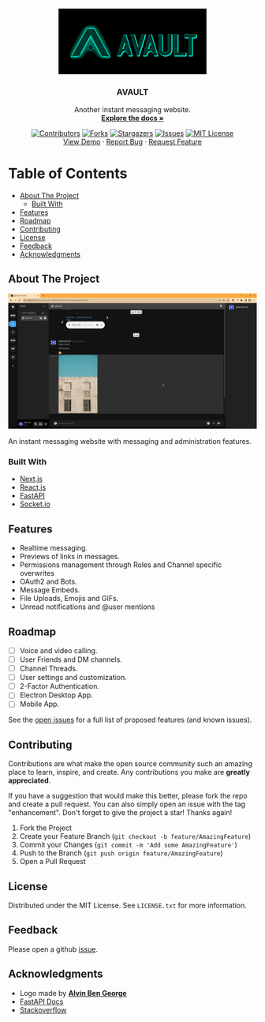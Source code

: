 





<!-- PROJECT LOGO -->
<br />
<div align="center">
  <a href="https://github.com/agnirudrasil/avault">
    <img src="website/public/logo.png" alt="Logo" width="300" >
  </a>

<h3 align="center">AVAULT</h3>

  <p align="center">
    Another instant messaging website.
    <br />
    <a href="https://avault.agnirudra.me/api/v1/docs"><strong>Explore the docs »</strong></a>
    <br />

[![Contributors][contributors-shield]][contributors-url]
[![Forks][forks-shield]][forks-url]
[![Stargazers][stars-shield]][stars-url]
[![Issues][issues-shield]][issues-url]
[![MIT License][license-shield]][license-url]
    <br />
    <a href="https://avault.agnirudra.me/channels/@me">View Demo</a>
    ·
    <a href="https://github.com/agnirudrasil/avault/issues">Report Bug</a>
    ·
    <a href="https://github.com/agnirudrasil/avault/issues">Request Feature</a>
  </p>
</div>



<!-- TABLE OF CONTENTS -->
  <h1>Table of Contents</h1>
  <ul>
    <li>
      <a href="#about-the-project">About The Project</a>
      <ul>
        <li><a href="#built-with">Built With</a></li>
      </ul>
    </li>
    <li><a href="#features">Features</a></li>
    <li><a href="#roadmap">Roadmap</a></li>
    <li><a href="#contributing">Contributing</a></li>
    <li><a href="#license">License</a></li>
    <li><a href="#feedback">Feedback</a></li>
    <li><a href="#acknowledgments">Acknowledgments</a></li>
  </ul>



<!-- ABOUT THE PROJECT -->
## About The Project

![Product Name Screen Shot](images/avault-screenshot.png)

An instant messaging website with messaging and administration features.


### Built With

* [Next.js](https://nextjs.org/)
* [React.js](https://reactjs.org/)
* [FastAPI](https://fastapi.tiangolo.com/)
* [Socket.io](https://scoket.io/)

## Features

- Realtime messaging.
- Previews of links in messages.
- Permissions management through Roles and Channel specific overwrites
- OAuth2 and Bots.
- Message Embeds.
- File Uploads, Emojis and GIFs.
- Unread notifications and @user mentions


<!-- ROADMAP -->
## Roadmap

- [ ] Voice and video calling.
- [ ] User Friends and DM channels.
- [ ] Channel Threads.
- [ ] User settings and customization.
- [ ] 2-Factor Authentication.
- [ ] Electron Desktop App.
- [ ] Mobile App.

See the [open issues](https://github.com/agnirudrasil/avault/issues) for a full list of proposed features (and known issues).

<!-- CONTRIBUTING -->
## Contributing

Contributions are what make the open source community such an amazing place to learn, inspire, and create. Any contributions you make are **greatly appreciated**.

If you have a suggestion that would make this better, please fork the repo and create a pull request. You can also simply open an issue with the tag "enhancement".
Don't forget to give the project a star! Thanks again!

1. Fork the Project
2. Create your Feature Branch (`git checkout -b feature/AmazingFeature`)
3. Commit your Changes (`git commit -m 'Add some AmazingFeature'`)
4. Push to the Branch (`git push origin feature/AmazingFeature`)
5. Open a Pull Request




<!-- LICENSE -->
## License

Distributed under the MIT License. See `LICENSE.txt` for more information.




<!-- CONTACT -->
## Feedback
Please open a github [issue](LICENSE).

<!-- ACKNOWLEDGMENTS -->
## Acknowledgments

* Logo made by **[Alvin Ben George](https://github.com/alvinbengeorge)**
* [FastAPI Docs](https://fastapi.tiangolo.com)
* [Stackoverflow](https://stackoverflow.com)

  

[contributors-shield]: https://img.shields.io/github/contributors/agnirudrasil/avault
[contributors-url]: https://github.com/agnirudrasil/avault/graphs/contributors
[forks-shield]: https://img.shields.io/github/forks/agnirudrasil/avault
[forks-url]: https://github.com/agnirudrasil/avault/network/members
[stars-shield]: https://img.shields.io/github/stars/agnirudrasil/avault
[stars-url]: https://github.com/agnirudrasil/avault/stargazers
[issues-shield]: https://img.shields.io/github/issues/agnirudrasil/avault
[issues-url]: https://github.com/agnirudrasil/avault/issues
[license-shield]: https://img.shields.io/github/license/agnirudrasil/avault
[license-url]: https://github.com/agnirudrasil/avault/blob/master/LICENSE.txt
[product-screenshot]: images/screenshot.png
